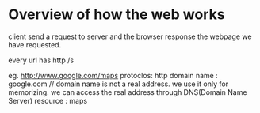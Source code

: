 # Overview of how the web works

client send a request to server and the browser response the webpage we have requested.

every url has http /s

eg. http://www.google.com/maps
protoclos: http
domain name : google.com // domain name is not a real address. we use it only for memorizing. we can access the real address through DNS(Domain Name Server)
resource : maps